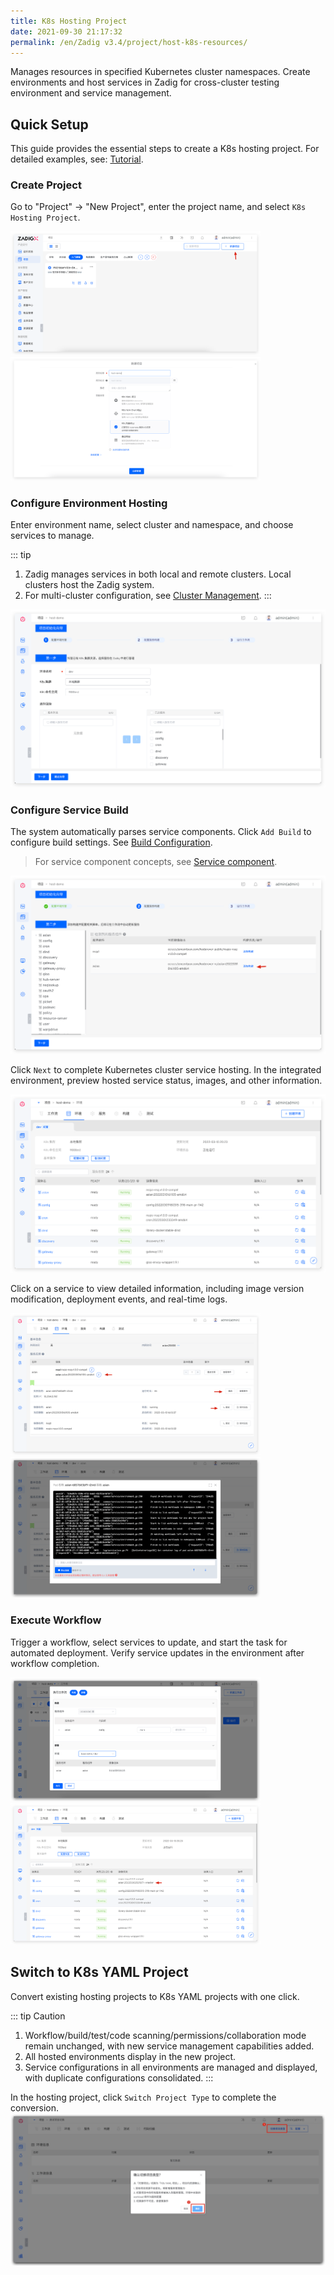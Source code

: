 ```yaml
---
title: K8s Hosting Project
date: 2021-09-30 21:17:32
permalink: /en/Zadig v3.4/project/host-k8s-resources/
---
```

Manages resources in specified Kubernetes cluster namespaces. Create environments and host services in Zadig for cross-cluster testing environment and service management.

## Quick Setup

This guide provides the essential steps to create a K8s hosting project. For detailed examples, see: [Tutorial](https://www.koderover.com/tutorials-detail/codelabs/Hosting-Namespace/index.html?index=..%2F..index#0).

### Create Project
Go to "Project" → "New Project", enter the project name, and select `K8s Hosting Project`.

<img src="../../../_images/create_project_entrance.png" width="400">
<img src="../../../_images/host_k8s_create_project_310.png" width="400">

### Configure Environment Hosting
Enter environment name, select cluster and namespace, and choose services to manage.

::: tip
1. Zadig manages services in both local and remote clusters. Local clusters host the Zadig system.
2. For multi-cluster configuration, see [Cluster Management](/en/Zadig%20v3.4/pages/cluster_manage/).
:::

![Configure Hosting Project](../../../_images/env_delegate_onboarding_1.png)

### Configure Service Build
The system automatically parses service components. Click `Add Build` to configure build settings. See [Build Configuration](/en/Zadig%20v3.4/project/build/).

> For service component concepts, see [Service component](/en/Zadig%20v3.4/env/overview/#what-is-a-service-component).

![Configure Hosting Project](../../../_images/env_delegate_on_boarding_2.png)

Click `Next` to complete Kubernetes cluster service hosting. In the integrated environment, preview hosted service status, images, and other information.

![Environment Overview](../../../_images/env_delegate_enviroment_overview.png)

Click on a service to view detailed information, including image version modification, deployment events, and real-time logs.

<img src="../../../_images/env_delegate_service_details_0.png" width="400">
<img src="../../../_images/env_delegate_service_details.png" width="400">

### Execute Workflow
Trigger a workflow, select services to update, and start the task for automated deployment. Verify service updates in the environment after workflow completion.

<img src="../../../_images/env_delegate_start_pipeline_220.png" width="400">
<img src="../../../_images/show_updated_host_service.png" width="400">

## Switch to K8s YAML Project

Convert existing hosting projects to K8s YAML projects with one click.

::: tip Caution
1. Workflow/build/test/code scanning/permissions/collaboration mode remain unchanged, with new service management capabilities added.
2. All hosted environments display in the new project.
3. Service configurations in all environments are managed and displayed, with duplicate configurations consolidated.
:::

In the hosting project, click `Switch Project Type` to complete the conversion.
![Project Switching](../../../_images/project_change_1.png)